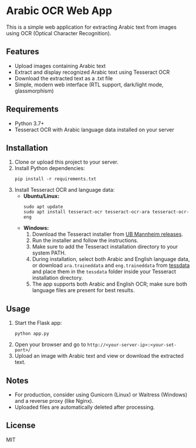 # Arabic OCR Web App

This is a simple web application for extracting Arabic text from images using OCR (Optical Character Recognition).

## Features
- Upload images containing Arabic text
- Extract and display recognized Arabic text using Tesseract OCR
- Download the extracted text as a .txt file
- Simple, modern web interface (RTL support, dark/light mode, glassmorphism)

## Requirements
- Python 3.7+
- Tesseract OCR with Arabic language data installed on your server

## Installation
1. Clone or upload this project to your server.
2. Install Python dependencies:
   ```
   pip install -r requirements.txt
   ```
3. Install Tesseract OCR and language data:
   - **Ubuntu/Linux:**
     ```
     sudo apt update
     sudo apt install tesseract-ocr tesseract-ocr-ara tesseract-ocr-eng
     ```
   - **Windows:**
     1. Download the Tesseract installer from [UB Mannheim releases](https://github.com/UB-Mannheim/tesseract/wiki).
     2. Run the installer and follow the instructions.
     3. Make sure to add the Tesseract installation directory to your system PATH.
     4. During installation, select both Arabic and English language data, or download `ara.traineddata` and `eng.traineddata` from [tessdata](https://github.com/tesseract-ocr/tessdata) and place them in the `tessdata` folder inside your Tesseract installation directory.
     5. The app supports both Arabic and English OCR; make sure both language files are present for best results.

## Usage
1. Start the Flask app:
   ```
   python app.py
   ```
2. Open your browser and go to `http://<your-server-ip>:<your-set-port>/`
3. Upload an image with Arabic text and view or download the extracted text.

## Notes
- For production, consider using Gunicorn (Linux) or Waitress (Windows) and a reverse proxy (like Nginx).
- Uploaded files are automatically deleted after processing.

## License
MIT
